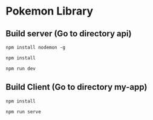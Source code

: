 # Pokemon Library

## Build server (Go to directory api)

```
npm install nodemon -g 
```

```
npm install
```

```
npm run dev
```

## Build Client (Go to directory my-app)
```
npm install
```

```
npm run serve
```
